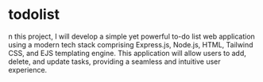 # todolist
n this project, I will develop a simple yet powerful to-do list web application using a modern tech stack comprising Express.js, Node.js, HTML, Tailwind CSS, and EJS templating engine. This application will allow users to add, delete, and update tasks, providing a seamless and intuitive user experience.

